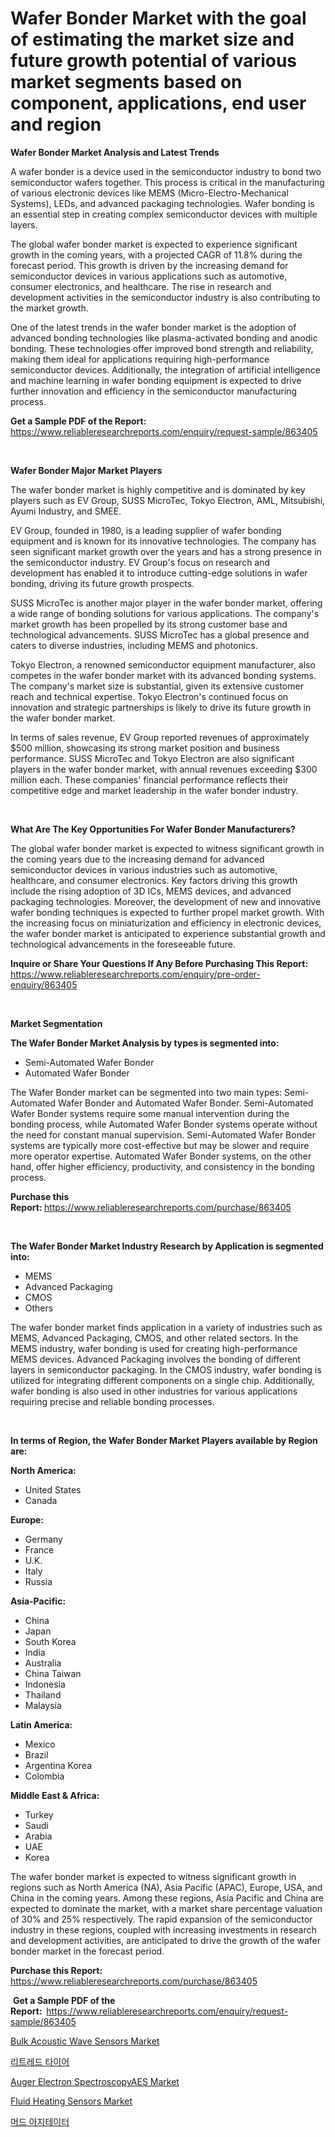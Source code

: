 <p><h1>Wafer Bonder Market with the goal of estimating the market size and future growth potential of various market segments based on component, applications, end user and region</h1></p><p><strong>Wafer Bonder Market Analysis and Latest Trends</strong></p>
<p><p>A wafer bonder is a device used in the semiconductor industry to bond two semiconductor wafers together. This process is critical in the manufacturing of various electronic devices like MEMS (Micro-Electro-Mechanical Systems), LEDs, and advanced packaging technologies. Wafer bonding is an essential step in creating complex semiconductor devices with multiple layers.</p><p>The global wafer bonder market is expected to experience significant growth in the coming years, with a projected CAGR of 11.8% during the forecast period. This growth is driven by the increasing demand for semiconductor devices in various applications such as automotive, consumer electronics, and healthcare. The rise in research and development activities in the semiconductor industry is also contributing to the market growth.</p><p>One of the latest trends in the wafer bonder market is the adoption of advanced bonding technologies like plasma-activated bonding and anodic bonding. These technologies offer improved bond strength and reliability, making them ideal for applications requiring high-performance semiconductor devices. Additionally, the integration of artificial intelligence and machine learning in wafer bonding equipment is expected to drive further innovation and efficiency in the semiconductor manufacturing process.</p></p>
<p><strong>Get a Sample PDF of the Report:&nbsp;</strong> <a href="https://www.reliableresearchreports.com/enquiry/request-sample/863405">https://www.reliableresearchreports.com/enquiry/request-sample/863405</a></p>
<p>&nbsp;</p>
<p><strong>Wafer Bonder Major Market Players</strong></p>
<p><p>The wafer bonder market is highly competitive and is dominated by key players such as EV Group, SUSS MicroTec, Tokyo Electron, AML, Mitsubishi, Ayumi Industry, and SMEE. </p><p>EV Group, founded in 1980, is a leading supplier of wafer bonding equipment and is known for its innovative technologies. The company has seen significant market growth over the years and has a strong presence in the semiconductor industry. EV Group's focus on research and development has enabled it to introduce cutting-edge solutions in wafer bonding, driving its future growth prospects.</p><p>SUSS MicroTec is another major player in the wafer bonder market, offering a wide range of bonding solutions for various applications. The company's market growth has been propelled by its strong customer base and technological advancements. SUSS MicroTec has a global presence and caters to diverse industries, including MEMS and photonics.</p><p>Tokyo Electron, a renowned semiconductor equipment manufacturer, also competes in the wafer bonder market with its advanced bonding systems. The company's market size is substantial, given its extensive customer reach and technical expertise. Tokyo Electron's continued focus on innovation and strategic partnerships is likely to drive its future growth in the wafer bonder market.</p><p>In terms of sales revenue, EV Group reported revenues of approximately $500 million, showcasing its strong market position and business performance. SUSS MicroTec and Tokyo Electron are also significant players in the wafer bonder market, with annual revenues exceeding $300 million each. These companies' financial performance reflects their competitive edge and market leadership in the wafer bonder industry.</p></p>
<p>&nbsp;</p>
<p><strong>What Are The Key Opportunities For Wafer Bonder Manufacturers?</strong></p>
<p><p>The global wafer bonder market is expected to witness significant growth in the coming years due to the increasing demand for advanced semiconductor devices in various industries such as automotive, healthcare, and consumer electronics. Key factors driving this growth include the rising adoption of 3D ICs, MEMS devices, and advanced packaging technologies. Moreover, the development of new and innovative wafer bonding techniques is expected to further propel market growth. With the increasing focus on miniaturization and efficiency in electronic devices, the wafer bonder market is anticipated to experience substantial growth and technological advancements in the foreseeable future.</p></p>
<p><strong>Inquire or Share Your Questions If Any Before Purchasing This Report:</strong> <a href="https://www.reliableresearchreports.com/enquiry/pre-order-enquiry/863405">https://www.reliableresearchreports.com/enquiry/pre-order-enquiry/863405</a></p>
<p>&nbsp;</p>
<p><strong>Market Segmentation</strong></p>
<p><strong>The Wafer Bonder Market Analysis by types is segmented into:</strong></p>
<p><ul><li>Semi-Automated Wafer Bonder</li><li>Automated Wafer Bonder</li></ul></p>
<p><p>The Wafer Bonder market can be segmented into two main types: Semi-Automated Wafer Bonder and Automated Wafer Bonder. Semi-Automated Wafer Bonder systems require some manual intervention during the bonding process, while Automated Wafer Bonder systems operate without the need for constant manual supervision. Semi-Automated Wafer Bonder systems are typically more cost-effective but may be slower and require more operator expertise. Automated Wafer Bonder systems, on the other hand, offer higher efficiency, productivity, and consistency in the bonding process.</p></p>
<p><strong>Purchase this Report:&nbsp;</strong><a href="https://www.reliableresearchreports.com/purchase/863405">https://www.reliableresearchreports.com/purchase/863405</a></p>
<p>&nbsp;</p>
<p><strong>The Wafer Bonder Market Industry Research by Application is segmented into:</strong></p>
<p><ul><li>MEMS</li><li>Advanced Packaging</li><li>CMOS</li><li>Others</li></ul></p>
<p><p>The wafer bonder market finds application in a variety of industries such as MEMS, Advanced Packaging, CMOS, and other related sectors. In the MEMS industry, wafer bonding is used for creating high-performance MEMS devices. Advanced Packaging involves the bonding of different layers in semiconductor packaging. In the CMOS industry, wafer bonding is utilized for integrating different components on a single chip. Additionally, wafer bonding is also used in other industries for various applications requiring precise and reliable bonding processes.</p></p>
<p>&nbsp;</p>
<p><strong>In terms of Region, the Wafer Bonder Market Players available by Region are:</strong></p>
<p>
    <p> <strong> North America: </strong>
        <ul>
            <li>United States</li>
            <li>Canada</li>
        </ul>
        </p> 
    <p> <strong> Europe: </strong>
        <ul>
            <li>Germany</li>
            <li>France</li>
            <li>U.K.</li>
            <li>Italy</li>
            <li>Russia</li>
        </ul>
        </p> 
    <p> <strong> Asia-Pacific: </strong>
        <ul>
            <li>China</li>
            <li>Japan</li>
            <li>South Korea</li>
            <li>India</li>
            <li>Australia</li>
            <li>China Taiwan</li>
            <li>Indonesia</li>
            <li>Thailand</li>
            <li>Malaysia</li>
        </ul>
        </p> 
    <p> <strong> Latin America: </strong>
        <ul>
            <li>Mexico</li>
            <li>Brazil</li>
            <li>Argentina Korea</li>
            <li>Colombia</li>
        </ul>
        </p> 
    <p> <strong> Middle East & Africa: </strong>
        <ul>
            <li>Turkey</li>
            <li>Saudi</li>
            <li>Arabia</li>
            <li>UAE</li>
            <li>Korea</li>
        </ul>
    </p>
    </p>
<p><p>The wafer bonder market is expected to witness significant growth in regions such as North America (NA), Asia Pacific (APAC), Europe, USA, and China in the coming years. Among these regions, Asia Pacific and China are expected to dominate the market, with a market share percentage valuation of 30% and 25% respectively. The rapid expansion of the semiconductor industry in these regions, coupled with increasing investments in research and development activities, are anticipated to drive the growth of the wafer bonder market in the forecast period.</p></p>
<p><strong>Purchase this Report: </strong><a href="https://www.reliableresearchreports.com/purchase/863405">https://www.reliableresearchreports.com/purchase/863405</a></p>
<p>&nbsp;<strong>Get a Sample PDF of the Report:&nbsp;&nbsp;</strong><a href="https://www.reliableresearchreports.com/enquiry/request-sample/863405">https://www.reliableresearchreports.com/enquiry/request-sample/863405</a></p>
<p><strong></strong></p>
<p><p><a href="https://github.com/bobicer/Market-Research-Report-List-2/blob/main/bulk-acoustic-wave-sensors-market.md">Bulk Acoustic Wave Sensors Market</a></p><p><a href="https://github.com/JonHarrtis67676y/Market-Research-Report-List-1/blob/main/664595510482.md">리트레드 타이어</a></p><p><a href="https://medium.com/@darrensipes2023/auger-electron-spectroscopyaes-market-insights-into-market-cagr-market-trends-and-growth-3e075df15a90">Auger Electron SpectroscopyAES Market</a></p><p><a href="https://medium.com/@shivangi.reportprime/fluid-heating-sensors-market-size-cagr-trends-2024-2030-54197b65bb40">Fluid Heating Sensors Market</a></p><p><a href="https://medium.com/@londonacobson5656/%EC%A7%84%ED%9D%99-%EA%B5%90%EB%B0%98%EA%B8%B0-%EC%8B%9C%EC%9E%A5-%EA%B7%9C%EB%AA%A8-%EB%B0%8F-%EC%8B%9C%EC%9E%A5-%EB%8F%99%ED%96%A5-%EC%99%84%EC%A0%84%ED%95%9C-%EC%82%B0%EC%97%85-%EA%B0%9C%EC%9A%94-2024%EB%85%84%EB%B6%80%ED%84%B0-2031%EB%85%84%EA%B9%8C%EC%A7%80-42046f0f733c">머드 아지테이터</a></p></p>